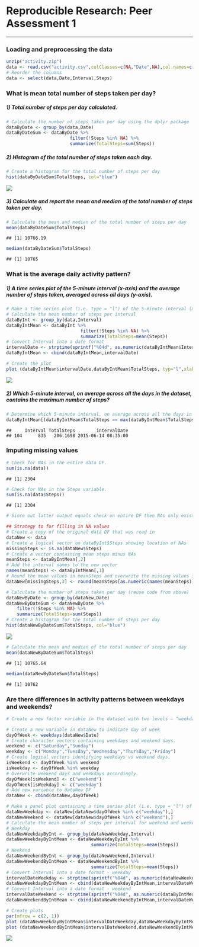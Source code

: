 # Reproducible Research: Peer Assessment 1
----------------------------------------


### Loading and preprocessing the data

```r
unzip("activity.zip")
data <- read.csv("activity.csv",colClasses=c(NA,"Date",NA),col.names=c("Steps","Date","Interval"))
# Reorder the columns
data <- select(data,Date,Interval,Steps)
```

### What is mean total number of steps taken per day?
##### 1) Total number of steps per day calculated.

```r
# Calculate the number of steps taken per day using the dplyr package
dataByDate <- group_by(data,Date)
dataByDateSum <- dataByDate %>%
                        filter(!Steps %in% NA) %>%
                        summarize(TotalSteps=sum(Steps))
```

##### 2) Histogram of the total number of steps taken each day.

```r
# Create a histogram for the total number of steps per day
hist(dataByDateSum$TotalSteps, col="blue")
```

![](./PA1_template_files/figure-html/unnamed-chunk-4-1.png) 

##### 3) Calculate and report the mean and median of the total number of steps taken per day.

```r
# Calculate the mean and median of the total number of steps per day
mean(dataByDateSum$TotalSteps)
```

```
## [1] 10766.19
```

```r
median(dataByDateSum$TotalSteps)
```

```
## [1] 10765
```

### What is the average daily activity pattern?
##### 1) A time series plot of the 5-minute interval (x-axis) and the average number of steps taken, averaged across all days (y-axis).

```r
# Make a time series plot (i.e. type = "l") of the 5-minute interval (x-axis) and the average number of steps taken, averaged across all days (y-axis)
# Calculate the mean number of steps per interval
dataByInt <- group_by(data,Interval)
dataByIntMean <- dataByInt %>%
                            filter(!Steps %in% NA) %>%
                            summarize(TotalSteps=mean(Steps))
# Convert Interval into a date format
intervalDate <- strptime(sprintf("%04d", as.numeric(dataByIntMean$Interval)), format="%H%M")
dataByIntMean <- cbind(dataByIntMean,intervalDate)

# Create the plot
plot (dataByIntMean$intervalDate,dataByIntMean$TotalSteps, typ="l",xlab = "Time of Day (HH:MM)",ylab = "Mean Number of Steps", col="blue")
```

![](./PA1_template_files/figure-html/unnamed-chunk-6-1.png) 

##### 2) Which 5-minute interval, on average across all the days in the dataset, contains the maximum number of steps?

```r
# Determine which 5-minute interval, on average across all the days in the dataset, contains the maximum number of steps?
dataByIntMean[(dataByIntMean$TotalSteps == max(dataByIntMean$TotalSteps)),]
```

```
##     Interval TotalSteps        intervalDate
## 104      835   206.1698 2015-06-14 08:35:00
```

### Imputing missing values

```r
# Check for NAs in the entire data DF.
sum(is.na(data))
```

```
## [1] 2304
```

```r
# Check for NAs in the Steps variable.
sum(is.na(data$Steps))
```

```
## [1] 2304
```

```r
# Since out latter output equals check on entire DF then NAs only exist in Steps variable

## Strategy to for filling in NA values
# Create a copy of the original data DF that was read in
dataNew <- data
# Create a logical vector on dataByInt$Steps showing location of NAs
missingSteps <- is.na(dataNew$Steps)
# Create a vector containing mean steps minus NAs
meanSteps <- dataByIntMean[,2]
# Add the interval names to the new vector
names(meanSteps) <- dataByIntMean[,1]
# Round the mean values in meanSteps and overwrite the missing values in the data DF.  Create a new dataset.
dataNew[missingSteps,3] <- round(meanSteps[as.numeric(names(meanSteps)) %in% data[missingSteps,2]])

# Calculate the number of steps taken per day (reuse code from above)
dataNewByDate <- group_by(dataNew,Date)
dataNewByDateSum <- dataNewByDate %>%
    filter(!Steps %in% NA) %>%
    summarize(TotalSteps=sum(Steps))
# Create a histogram for the total number of steps per day
hist(dataNewByDateSum$TotalSteps, col="blue")
```

![](./PA1_template_files/figure-html/unnamed-chunk-8-1.png) 

```r
# Calculate the mean and median of the total number of steps per day
mean(dataNewByDateSum$TotalSteps)
```

```
## [1] 10765.64
```

```r
median(dataNewByDateSum$TotalSteps)
```

```
## [1] 10762
```

### Are there differences in activity patterns between weekdays and weekends?

```r
# Create a new factor variable in the dataset with two levels – “weekday” and “weekend” indicating whether a given date is a weekday or weekend day.

# Create a new variable in dataNew to indicate day of week
dayOfWeek <- weekdays(dataNew$Date)
# Create character vectors containing weekdays and weekend days.
weekend <- c("Saturday","Sunday")
weekday <- c("Monday","Tuesday","Wednesday","Thursday","Friday")
# Create logical vectors identifying weekdays vs weekend days.
isWeekend <- dayOfWeek %in% weekend
isWeekday <- dayOfWeek %in% weekday
# Overwrite weekend days and weekdays accordingly.
dayOfWeek[isWeekend] <- c("weekend")
dayOfWeek[isWeekday] <- c("weekday")
# Add new variable to dataNew DF
dataNew <- cbind(dataNew,dayOfWeek)

# Make a panel plot containing a time series plot (i.e. type = "l") of the 5-minute interval (x-axis) and the average number of steps taken, averaged across all weekday days or weekend days (y-axis).
dataNewWeekday <- dataNew[dataNew$dayOfWeek %in% c("weekday"),]
dataNewWeekend <- dataNew[dataNew$dayOfWeek %in% c("weekend"),]
# Calculate the mean number of steps per interval for weekend and weekday
# Weekday
dataNewWeekdayByInt <- group_by(dataNewWeekday,Interval)
dataNewWeekdayByIntMean <- dataNewWeekdayByInt %>%
                                summarize(TotalSteps=mean(Steps))
# Weekend
dataNewWeekendByInt <- group_by(dataNewWeekend,Interval)
dataNewWeekendByIntMean <- dataNewWeekendByInt %>%
                                summarize(TotalSteps=mean(Steps))
# Convert Interval into a date format - weekday
intervalDateWeekday <- strptime(sprintf("%04d", as.numeric(dataNewWeekdayByIntMean$Interval)), format="%H%M")
dataNewWeekdayByIntMean <- cbind(dataNewWeekdayByIntMean,intervalDateWeekday)
# Convert Interval into a date format - weekend
intervalDateWeekend <- strptime(sprintf("%04d", as.numeric(dataByIntMean$Interval)), format="%H%M")
dataNewWeekendByIntMean <- cbind(dataNewWeekendByIntMean,intervalDateWeekend)

# Create plots
par(mfrow = c(2, 1))
plot (dataNewWeekdayByIntMean$intervalDateWeekday,dataNewWeekdayByIntMean$TotalSteps, typ="l",xlab = "Time of Day (HH:MM)",ylab = "Mean Number of Steps", col="blue")
plot (dataNewWeekendByIntMean$intervalDateWeekend,dataNewWeekendByIntMean$TotalSteps, typ="l",xlab = "Time of Day (HH:MM)",ylab = "Mean Number of Steps", col="blue")
```

![](./PA1_template_files/figure-html/unnamed-chunk-9-1.png) 
